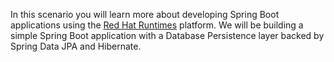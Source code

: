 In this scenario you will learn more about developing Spring Boot applications using the [Red Hat Runtimes](https://www.redhat.com/en/products/runtimes) platform. We will be building a simple Spring Boot application with a Database Persistence layer backed by Spring Data JPA and Hibernate.

